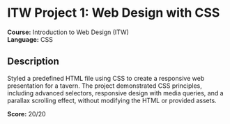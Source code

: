 # ITW Project 1: Web Design with CSS

**Course:** Introduction to Web Design (ITW)  
**Language:** CSS  

## Description
Styled a predefined HTML file using CSS to create a responsive web presentation for a tavern. The project demonstrated CSS principles, including advanced selectors, responsive design with media queries, and a parallax scrolling effect, without modifying the HTML or provided assets.

**Score:** 20/20  

